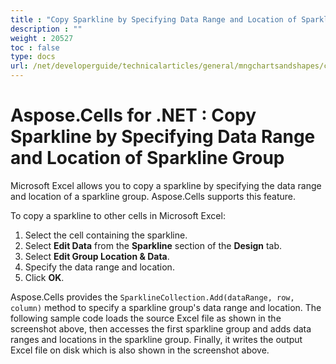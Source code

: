 ```yaml
---
title : "Copy Sparkline by Specifying Data Range and Location of Sparkline Group" 
description : "" 
weight : 20527 
toc : false
type: docs
url: /net/developerguide/technicalarticles/general/mngchartsandshapes/copy+sparkline+by+specifying+data+range+and+location+of+sparkline+group/
---
```


# Aspose.Cells for .NET : Copy Sparkline by Specifying Data Range and Location of Sparkline Group


Microsoft Excel allows you to copy a sparkline by specifying the data range and location of a sparkline group. Aspose.Cells supports this feature.

To copy a sparkline to other cells in Microsoft Excel:

1.  Select the cell containing the sparkline.
2.  Select **Edit Data** from the **Sparkline** section of the **Design** tab.
3.  Select **Edit Group Location & Data**.
4.  Specify the data range and location.
5.  Click **OK**.

Aspose.Cells provides the `SparklineCollection.Add(dataRange, row, column)` method to specify a sparkline group's data range and location. The following sample code loads the source Excel file as shown in the screenshot above, then accesses the first sparkline group and adds data ranges and locations in the sparkline group. Finally, it writes the output Excel file on disk which is also shown in the screenshot above.

